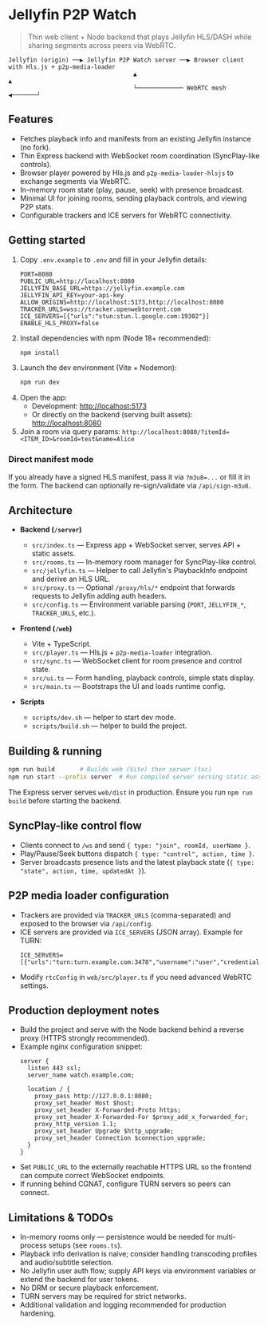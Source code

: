 # Jellyfin P2P Watch

> Thin web client + Node backend that plays Jellyfin HLS/DASH while sharing segments across peers via WebRTC.

```
Jellyfin (origin) ──▶ Jellyfin P2P Watch server ──▶ Browser client with Hls.js + p2p-media-loader
                                   ▲                                  ▲
                                   └───────────── WebRTC mesh ◀───────┘
```

## Features

- Fetches playback info and manifests from an existing Jellyfin instance (no fork).
- Thin Express backend with WebSocket room coordination (SyncPlay-like controls).
- Browser player powered by Hls.js and `p2p-media-loader-hlsjs` to exchange segments via WebRTC.
- In-memory room state (play, pause, seek) with presence broadcast.
- Minimal UI for joining rooms, sending playback controls, and viewing P2P stats.
- Configurable trackers and ICE servers for WebRTC connectivity.

## Getting started

1. Copy `.env.example` to `.env` and fill in your Jellyfin details:
   ```env
   PORT=8080
   PUBLIC_URL=http://localhost:8080
   JELLYFIN_BASE_URL=https://jellyfin.example.com
   JELLYFIN_API_KEY=your-api-key
   ALLOW_ORIGINS=http://localhost:5173,http://localhost:8080
   TRACKER_URLS=wss://tracker.openwebtorrent.com
   ICE_SERVERS=[{"urls":"stun:stun.l.google.com:19302"}]
   ENABLE_HLS_PROXY=false
   ```
2. Install dependencies with npm (Node 18+ recommended):
   ```bash
   npm install
   ```
3. Launch the dev environment (Vite + Nodemon):
   ```bash
   npm run dev
   ```
4. Open the app:
   - Development: <http://localhost:5173>
   - Or directly on the backend (serving built assets): <http://localhost:8080>
5. Join a room via query params: `http://localhost:8080/?itemId=<ITEM_ID>&roomId=test&name=Alice`

### Direct manifest mode

If you already have a signed HLS manifest, pass it via `?m3u8=...` or fill it in the form. The backend can optionally re-sign/validate via `/api/sign-m3u8`.

## Architecture

- **Backend (`/server`)**
  - `src/index.ts` — Express app + WebSocket server, serves API + static assets.
  - `src/rooms.ts` — In-memory room manager for SyncPlay-like control.
  - `src/jellyfin.ts` — Helper to call Jellyfin's PlaybackInfo endpoint and derive an HLS URL.
  - `src/proxy.ts` — Optional `/proxy/hls/*` endpoint that forwards requests to Jellyfin adding auth headers.
  - `src/config.ts` — Environment variable parsing (`PORT`, `JELLYFIN_*`, `TRACKER_URLS`, etc.).

- **Frontend (`/web`)**
  - Vite + TypeScript.
  - `src/player.ts` — Hls.js + `p2p-media-loader` integration.
  - `src/sync.ts` — WebSocket client for room presence and control state.
  - `src/ui.ts` — Form handling, playback controls, simple stats display.
  - `src/main.ts` — Bootstraps the UI and loads runtime config.

- **Scripts**
  - `scripts/dev.sh` — helper to start dev mode.
  - `scripts/build.sh` — helper to build the project.

## Building & running

```bash
npm run build       # Builds web (Vite) then server (tsc)
npm run start --prefix server  # Run compiled server serving static assets
```

The Express server serves `web/dist` in production. Ensure you run `npm run build` before starting the backend.

## SyncPlay-like control flow

- Clients connect to `/ws` and send `{ type: "join", roomId, userName }`.
- Play/Pause/Seek buttons dispatch `{ type: "control", action, time }`.
- Server broadcasts presence lists and the latest playback state (`{ type: "state", action, time, updatedAt }`).

## P2P media loader configuration

- Trackers are provided via `TRACKER_URLS` (comma-separated) and exposed to the browser via `/api/config`.
- ICE servers are provided via `ICE_SERVERS` (JSON array). Example for TURN:
  ```env
  ICE_SERVERS=[{"urls":"turn:turn.example.com:3478","username":"user","credential":"pass"}]
  ```
- Modify `rtcConfig` in `web/src/player.ts` if you need advanced WebRTC settings.

## Production deployment notes

- Build the project and serve with the Node backend behind a reverse proxy (HTTPS strongly recommended).
- Example nginx configuration snippet:
  ```nginx
  server {
    listen 443 ssl;
    server_name watch.example.com;

    location / {
      proxy_pass http://127.0.0.1:8080;
      proxy_set_header Host $host;
      proxy_set_header X-Forwarded-Proto https;
      proxy_set_header X-Forwarded-For $proxy_add_x_forwarded_for;
      proxy_http_version 1.1;
      proxy_set_header Upgrade $http_upgrade;
      proxy_set_header Connection $connection_upgrade;
    }
  }
  ```
- Set `PUBLIC_URL` to the externally reachable HTTPS URL so the frontend can compute correct WebSocket endpoints.
- If running behind CGNAT, configure TURN servers so peers can connect.

## Limitations & TODOs

- In-memory rooms only — persistence would be needed for multi-process setups (see `rooms.ts`).
- Playback info derivation is naive; consider handling transcoding profiles and audio/subtitle selection.
- No Jellyfin user auth flow; supply API keys via environment variables or extend the backend for user tokens.
- No DRM or secure playback enforcement.
- TURN servers may be required for strict networks.
- Additional validation and logging recommended for production hardening.
